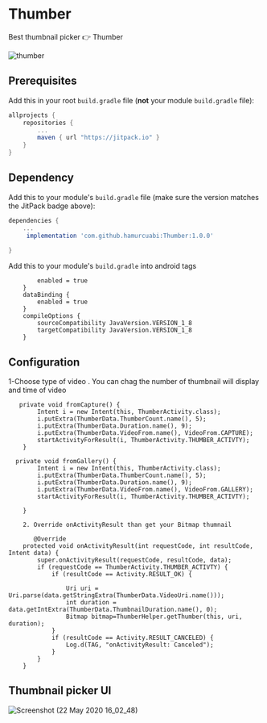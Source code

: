 # Thumber 
					
Best thumbnail picker :point_right: Thumber 

![thumber](https://user-images.githubusercontent.com/23655824/82667359-64ba6a80-9c40-11ea-9f8f-b0060c8390fd.png)
## Prerequisites

Add this in your root `build.gradle` file (**not** your module `build.gradle` file):

```gradle
allprojects {
	repositories {
		...
		maven { url "https://jitpack.io" }
	}
}
```

## Dependency

Add this to your module's `build.gradle` file (make sure the version matches the JitPack badge above):

```gradle
dependencies {
	...
	 implementation 'com.github.hamurcuabi:Thumber:1.0.0'
	 
}
```
Add this to your module's `build.gradle` into android tags

```   viewBinding {
        enabled = true
    }
    dataBinding {
        enabled = true
    }
    compileOptions {
        sourceCompatibility JavaVersion.VERSION_1_8
        targetCompatibility JavaVersion.VERSION_1_8
    }

```
## Configuration

1-Choose type of video . You can chag the number of thumbnail will display and time of video

```
   private void fromCapture() {
        Intent i = new Intent(this, ThumberActivity.class);
        i.putExtra(ThumberData.ThumberCount.name(), 5);
        i.putExtra(ThumberData.Duration.name(), 9);
        i.putExtra(ThumberData.VideoFrom.name(), VideoFrom.CAPTURE);
        startActivityForResult(i, ThumberActivity.THUMBER_ACTIVTY);
    }
   
  private void fromGallery() {
        Intent i = new Intent(this, ThumberActivity.class);
        i.putExtra(ThumberData.ThumberCount.name(), 5);
        i.putExtra(ThumberData.Duration.name(), 9);
        i.putExtra(ThumberData.VideoFrom.name(), VideoFrom.GALLERY);
        startActivityForResult(i, ThumberActivity.THUMBER_ACTIVTY);

    }
    
    2. Override onActivityResult than get your Bitmap thumnail
    
       @Override
    protected void onActivityResult(int requestCode, int resultCode, Intent data) {
        super.onActivityResult(requestCode, resultCode, data);
        if (requestCode == ThumberActivity.THUMBER_ACTIVTY) {
            if (resultCode == Activity.RESULT_OK) {
              
                Uri uri = Uri.parse(data.getStringExtra(ThumberData.VideoUri.name()));
                int duration = data.getIntExtra(ThumberData.ThumbnailDuration.name(), 0);
                Bitmap bitmap=ThumberHelper.getThumber(this, uri, duration);
            }
            if (resultCode == Activity.RESULT_CANCELED) {
                Log.d(TAG, "onActivityResult: Canceled");
            }
        }
    }
 ```
    
   ## Thumbnail picker UI
![Screenshot (22 May 2020 16_02_48)](https://user-images.githubusercontent.com/23655824/82671096-ef9e6380-9c46-11ea-88e7-79a43661f182.png=250x250)

